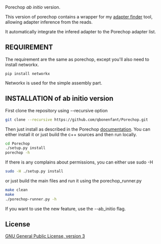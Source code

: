 Porechop *ab initio* version.

This version of porechop contains a wrapper for my [adapter finder](https://github.com/qbonenfant/adaptFinder) tool, allowing adapter inference from the reads.

It automatically integrate the infered adapter to the Porechop adapter list.

## REQUIREMENT
The requirement are the same as porechop, except you'll also need to install networkx. 
~~~
pip install networkx
~~~
Networkx is used for the simple assembly part.

## INSTALLATION of ab initio version

First clone the repository using --recursive option


```bash
git clone --recursive https://github.com/qbonenfant/Porechop.git
```

Then just install as described in the Porechop [documentation](#installation).
You can either install it or just build the c++ sources and then run locally. 

```bash
cd Porechop
./setup.py install
porechop -h
```
If there is any complains about permissions, you can either use sudo -H

```bash
sudo -H ./setup.py install
```
or just build the main files and run it using the porechop_runner.py

```bash
make clean
make
./porechop-runner.py -h
```

If you want to use the new feature, use the --ab_initio flag.

## License

[GNU General Public License, version 3](https://www.gnu.org/licenses/gpl-3.0.html)
